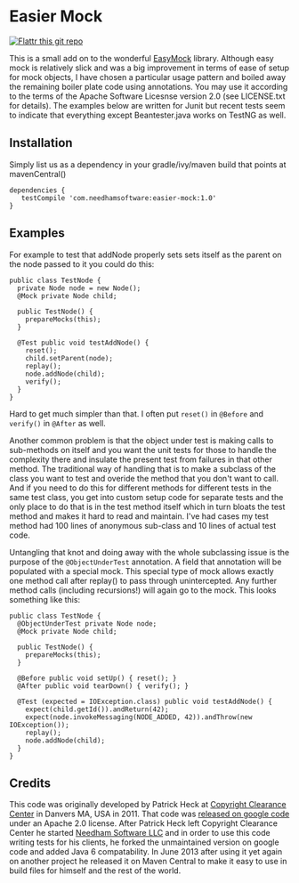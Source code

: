 Easier Mock
===========

[![Flattr this git repo](http://api.flattr.com/button/flattr-badge-large.png)](https://flattr.com/submit/auto?user_id=fsparv&url=https://github.com/fsparv/EasierMock&title=EasierMock&language=&tags=github&category=software)

This is a small add on to the wonderful [EasyMock](http://www.easymock.org/) library. Although easy mock is relatively
slick and was a big improvement in terms of ease of setup for mock objects, I have chosen a particular usage pattern
and boiled away the remaining boiler plate code using annotations. You may use it according to the terms of the
Apache Software Licesnse version 2.0 (see LICENSE.txt for details). The examples below are written for Junit
but recent tests seem to indicate that everything except Beantester.java works on TestNG as well.

Installation
-----
Simply list us as a dependency in your gradle/ivy/maven build that points at mavenCentral()

    dependencies {
       testCompile 'com.needhamsoftware:easier-mock:1.0'
    }


Examples
--------
For example to test that addNode properly sets sets itself as the parent on the node passed to it you could do this:


    public class TestNode {
      private Node node = new Node();
      @Mock private Node child;

      public TestNode() {
        prepareMocks(this);
      }

      @Test public void testAddNode() {
        reset();
        child.setParent(node);
        replay();
        node.addNode(child);
        verify();
      }
    }

Hard to get much simpler than that. I often put `reset()` in `@Before` and `verify()` in `@After` as well.

Another common problem is that the object under test is making calls to sub-methods on itself and you want
the unit tests for those to handle the complexity there and insulate the present test from failures in
that other method. The traditional way of handling that is to make a subclass of the class you want to
test and overide the method that you don't want to call. And if you need to do this for different methods for different
tests in the same test class, you get into custom setup code for separate tests and the only place to do that is
in the test method itself which in turn bloats the test method and makes it hard to read and maintain. I've had cases
my test method had 100 lines of anonymous sub-class and 10 lines of actual test code.

Untangling that knot and doing away with the whole subclassing issue is the purpose of the `@ObjectUnderTest`
annotation. A field that annotation will be populated with a special mock. This special type of mock allows
exactly one method call after replay() to pass through unintercepted. Any further method calls (including recursions!)
will again go to the mock. This looks something like this:

    public class TestNode {
      @ObjectUnderTest private Node node;
      @Mock private Node child;

      public TestNode() {
        prepareMocks(this);
      }

      @Before public void setUp() { reset(); }
      @After public void tearDown() { verify(); }

      @Test (expected = IOException.class) public void testAddNode() {
        expect(child.getId()).andReturn(42);
        expect(node.invokeMessaging(NODE_ADDED, 42)).andThrow(new IOException());
        replay();
        node.addNode(child);
      }
    }

Credits
-------

This code was originally developed by Patrick Heck at [Copyright Clearance Center](http://www.copyright.com) in Danvers MA, USA in 2011. That code was
[released on google code](https://code.google.com/p/easier-test/) under an Apache 2.0 license. After Patrick Heck left
Copyright Clearance Center he started [Needham Software LLC](http://www.needhamsoftware.com/) and in order to
use this code writing tests for his clients, he forked the unmaintained version on google code and added
Java 6 compatability. In June 2013 after using it yet again on another project he released it on Maven Central to make
it easy to use in build files for himself and the rest of the world.
